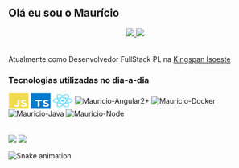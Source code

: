 ## Olá eu sou o Maurício
<div align="center">
  <a href="https://github.com/mauriciolsfilho">
  <img height="180em" src="https://github-readme-stats.vercel.app/api?username=mauriciolsfilho&show_icons=true&theme=tokyonight&include_all_commits=true&count_private=true"/>
  <img height="180em" src="https://github-readme-stats.vercel.app/api/top-langs/?username=mauriciolsfilho&layout=compact&langs_count=7&theme=tokyonight"/>
  </a>
</div>
  <br/>
  <br/>
<div style="display: inline_block">
  Atualmente como Desenvolvedor FullStack PL na 
  <a href="https://kingspan-isoeste.com.br">Kingspan Isoeste</a>
</div>

### Tecnologias utilizadas no dia-a-dia
<div style="display: inline_block">
  <img align="center" alt="Mauricio-Js" height="30" width="40" src="https://raw.githubusercontent.com/devicons/devicon/master/icons/javascript/javascript-plain.svg">
  <img align="center" alt="Mauricio-Ts" height="30" width="40" src="https://raw.githubusercontent.com/devicons/devicon/master/icons/typescript/typescript-plain.svg">
  <img align="center" alt="Mauricio-React" height="30" width="40" src="https://raw.githubusercontent.com/devicons/devicon/master/icons/react/react-original.svg">
  <img align="center" alt="Mauricio-Angular2+" height="30" width="40" src="./assets/angular.svg" />
  <img align="center" alt="Mauricio-Docker" height="30" width="40" src="https://cdn.jsdelivr.net/gh/devicons/devicon/icons/docker/docker-original-wordmark.svg" />
  <img align="center" alt="Mauricio-Java" height="30" width="40" src="https://cdn.jsdelivr.net/gh/devicons/devicon/icons/java/java-original.svg" />
  <img align="center" alt="Mauricio-Node" height="30" width="40" src="https://nodejs.org/static/images/logo.svg" />
</div>
<br>
<div>
  <br>
  <a href="https://instagram.com/mauriciolsfilho" target="_blank"><img src="https://img.shields.io/badge/-Instagram-%23E4405F?style=for-the-badge&logo=instagram&logoColor=white" target="_blank"></a>
  <a href="https://www.linkedin.com/in/mauriciolsfilho/" target="_blank"><img src="https://img.shields.io/badge/-LinkedIn-%230077B5?style=for-the-badge&logo=linkedin&logoColor=white" target="_blank"></a> 
 
  ![Snake animation](https://github.com/mauriciolsfilho/mauriciolsfilho/blob/output/github-contribution-grid-snake.svg)
</div>
